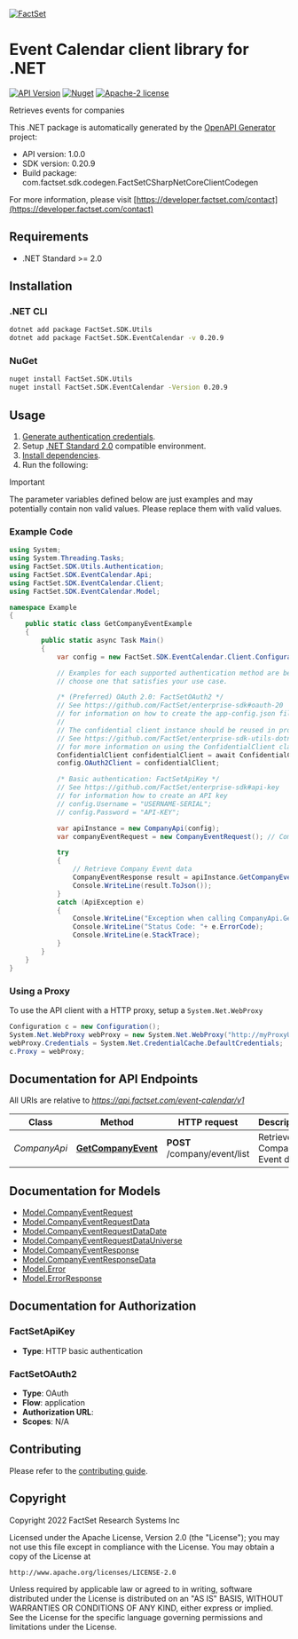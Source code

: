 [![FactSet](https://raw.githubusercontent.com/factset/enterprise-sdk/main/docs/images/factset-logo.svg)](https://www.factset.com)

# Event Calendar client library for .NET

[![API Version](https://img.shields.io/badge/api-v1.0.0-blue)](https://developer.factset.com/api-catalog/)
[![Nuget](https://img.shields.io/badge/nuget-v0.20.9-orange)](https://www.nuget.org/packages/FactSet.SDK.EventCalendar/0.20.9)
[![Apache-2 license](https://img.shields.io/badge/license-Apache2-brightgreen.svg)](https://www.apache.org/licenses/LICENSE-2.0)

Retrieves events for companies

This .NET package is automatically generated by the [OpenAPI Generator](https://openapi-generator.tech) project:

- API version: 1.0.0
- SDK version: 0.20.9
- Build package: com.factset.sdk.codegen.FactSetCSharpNetCoreClientCodegen

For more information, please visit [https://developer.factset.com/contact](https://developer.factset.com/contact)

## Requirements

* .NET Standard >= 2.0

## Installation

### .NET CLI

```bash
dotnet add package FactSet.SDK.Utils
dotnet add package FactSet.SDK.EventCalendar -v 0.20.9
```

### NuGet

```bash
nuget install FactSet.SDK.Utils
nuget install FactSet.SDK.EventCalendar -Version 0.20.9
```

## Usage

1. [Generate authentication credentials](../../../../README.md#authentication).
2. Setup [.NET Standard 2.0](https://docs.microsoft.com/en-us/dotnet/standard/net-standard?tabs=net-standard-2-0) compatible environment.
3. [Install dependencies](#installation).
4. Run the following:

> [!IMPORTANT]
> The parameter variables defined below are just examples and may potentially contain non valid values. Please replace them with valid values.

### Example Code

```csharp
using System;
using System.Threading.Tasks;
using FactSet.SDK.Utils.Authentication;
using FactSet.SDK.EventCalendar.Api;
using FactSet.SDK.EventCalendar.Client;
using FactSet.SDK.EventCalendar.Model;

namespace Example
{
    public static class GetCompanyEventExample
    {
        public static async Task Main()
        {
            var config = new FactSet.SDK.EventCalendar.Client.Configuration();

            // Examples for each supported authentication method are below,
            // choose one that satisfies your use case.

            /* (Preferred) OAuth 2.0: FactSetOAuth2 */
            // See https://github.com/FactSet/enterprise-sdk#oauth-20
            // for information on how to create the app-config.json file
            //
            // The confidential client instance should be reused in production environments.
            // See https://github.com/FactSet/enterprise-sdk-utils-dotnet#authentication
            // for more information on using the ConfidentialClient class
            ConfidentialClient confidentialClient = await ConfidentialClient.CreateAsync("/path/to/app-config.json");
            config.OAuth2Client = confidentialClient;

            /* Basic authentication: FactSetApiKey */
            // See https://github.com/FactSet/enterprise-sdk#api-key
            // for information how to create an API key
            // config.Username = "USERNAME-SERIAL";
            // config.Password = "API-KEY";

            var apiInstance = new CompanyApi(config);
            var companyEventRequest = new CompanyEventRequest(); // CompanyEventRequest | Company Event request body

            try
            {
                // Retrieve Company Event data
                CompanyEventResponse result = apiInstance.GetCompanyEvent(companyEventRequest);
                Console.WriteLine(result.ToJson());
            }
            catch (ApiException e)
            {
                Console.WriteLine("Exception when calling CompanyApi.GetCompanyEvent: " + e.Message );
                Console.WriteLine("Status Code: "+ e.ErrorCode);
                Console.WriteLine(e.StackTrace);
            }
        }
    }
}
```

### Using a Proxy

To use the API client with a HTTP proxy, setup a `System.Net.WebProxy`

```csharp
Configuration c = new Configuration();
System.Net.WebProxy webProxy = new System.Net.WebProxy("http://myProxyUrl:80/");
webProxy.Credentials = System.Net.CredentialCache.DefaultCredentials;
c.Proxy = webProxy;
```

## Documentation for API Endpoints

All URIs are relative to *https://api.factset.com/event-calendar/v1*

Class | Method | HTTP request | Description
------------ | ------------- | ------------- | -------------
*CompanyApi* | [**GetCompanyEvent**](https://github.com/FactSet/enterprise-sdk/tree/main/code/dotnet/EventCalendar/v1/docs/CompanyApi.md#getcompanyevent) | **POST** /company/event/list | Retrieve Company Event data


## Documentation for Models

 - [Model.CompanyEventRequest](https://github.com/FactSet/enterprise-sdk/tree/main/code/dotnet/EventCalendar/v1/docs/CompanyEventRequest.md)
 - [Model.CompanyEventRequestData](https://github.com/FactSet/enterprise-sdk/tree/main/code/dotnet/EventCalendar/v1/docs/CompanyEventRequestData.md)
 - [Model.CompanyEventRequestDataDate](https://github.com/FactSet/enterprise-sdk/tree/main/code/dotnet/EventCalendar/v1/docs/CompanyEventRequestDataDate.md)
 - [Model.CompanyEventRequestDataUniverse](https://github.com/FactSet/enterprise-sdk/tree/main/code/dotnet/EventCalendar/v1/docs/CompanyEventRequestDataUniverse.md)
 - [Model.CompanyEventResponse](https://github.com/FactSet/enterprise-sdk/tree/main/code/dotnet/EventCalendar/v1/docs/CompanyEventResponse.md)
 - [Model.CompanyEventResponseData](https://github.com/FactSet/enterprise-sdk/tree/main/code/dotnet/EventCalendar/v1/docs/CompanyEventResponseData.md)
 - [Model.Error](https://github.com/FactSet/enterprise-sdk/tree/main/code/dotnet/EventCalendar/v1/docs/Error.md)
 - [Model.ErrorResponse](https://github.com/FactSet/enterprise-sdk/tree/main/code/dotnet/EventCalendar/v1/docs/ErrorResponse.md)


## Documentation for Authorization


### FactSetApiKey

- **Type**: HTTP basic authentication


### FactSetOAuth2

- **Type**: OAuth
- **Flow**: application
- **Authorization URL**: 
- **Scopes**: N/A


## Contributing

Please refer to the [contributing guide](../../../../CONTRIBUTING.md).

## Copyright

Copyright 2022 FactSet Research Systems Inc

Licensed under the Apache License, Version 2.0 (the "License");
you may not use this file except in compliance with the License.
You may obtain a copy of the License at

    http://www.apache.org/licenses/LICENSE-2.0

Unless required by applicable law or agreed to in writing, software
distributed under the License is distributed on an "AS IS" BASIS,
WITHOUT WARRANTIES OR CONDITIONS OF ANY KIND, either express or implied.
See the License for the specific language governing permissions and
limitations under the License.
